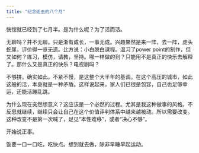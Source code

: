 ```yaml
---
title: "纪念逝去的八个月"
---
```


恍惚就已经到了七月半。是为什么呢？为了活而活。

无聊吗？并不无聊。只是渐有成长，一事无成。兴趣果然是来一阵，去一阵，虎头蛇尾，评价得一览无遗。比方说：小白脱白课程。温习了power point的制作，但又如何？练习，模仿，请教，坚持。哪一样做的到？只能用不是真正的快乐去解释了。那什么又是真正的快乐？电视剧吗？

不够拼。确实如此。不紧不慢，是这整个大半年的基调。在这个高压的城市，如此这般的活，本身就是一种矛盾。这样说起来，家人们已很是包容，自己也足够幸运，还能活蹦乱跳。

为什么现在突然想意义？这应该是一个必然的过程。尤其是我这种做事的风格。不反思就继续，继续只会让自己在这个价值评判体系中越来越被动。所以需要改变。这种改变不是第一次喊了，足见“本性难移”，或者“决心不够”。

开始说正事。

饭要一口一口吃，吃快点。想到就去做，除非早睡早起运动。